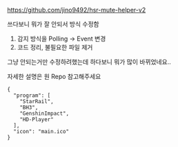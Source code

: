 https://github.com/jino9492/hsr-mute-helper-v2

쓰다보니 뭐가 잘 안되서 방식 수정함
1. 감지 방식을 Polling -> Event 변경
2. 코드 정리, 불필요한 파일 제거

그냥 안되는거만 수정하려했는데 하다보니 뭐가 많이 바뀌었네요..

자세한 설명은 원 Repo 참고해주세요

```
{
  "program": [
    "StarRail",
    "BH3",
    "GenshinImpact",
    "HD-Player"
  ],
  "icon": "main.ico"
}
```
